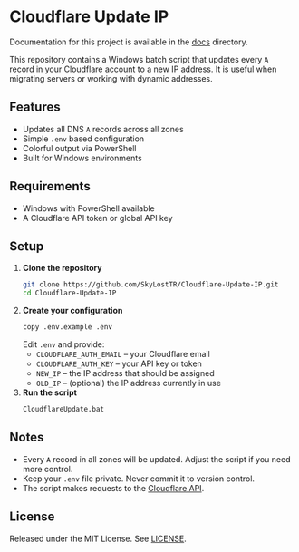 # Cloudflare Update IP
Documentation for this project is available in the [docs](docs/) directory.

This repository contains a Windows batch script that updates every `A` record in your Cloudflare account to a new IP address. It is useful when migrating servers or working with dynamic addresses.

## Features

- Updates all DNS `A` records across all zones
- Simple `.env` based configuration
- Colorful output via PowerShell
- Built for Windows environments

## Requirements

- Windows with PowerShell available
- A Cloudflare API token or global API key

## Setup

1. **Clone the repository**
   ```sh
   git clone https://github.com/SkyLostTR/Cloudflare-Update-IP.git
   cd Cloudflare-Update-IP
   ```
2. **Create your configuration**
   ```sh
   copy .env.example .env
   ```
   Edit `.env` and provide:
   - `CLOUDFLARE_AUTH_EMAIL` – your Cloudflare email
   - `CLOUDFLARE_AUTH_KEY` – your API key or token
   - `NEW_IP` – the IP address that should be assigned
   - `OLD_IP` – (optional) the IP address currently in use
3. **Run the script**
   ```sh
   CloudflareUpdate.bat
   ```

## Notes

- Every `A` record in all zones will be updated. Adjust the script if you need more control.
- Keep your `.env` file private. Never commit it to version control.
- The script makes requests to the [Cloudflare API](https://api.cloudflare.com/).

## License

Released under the MIT License. See [LICENSE](LICENSE).

